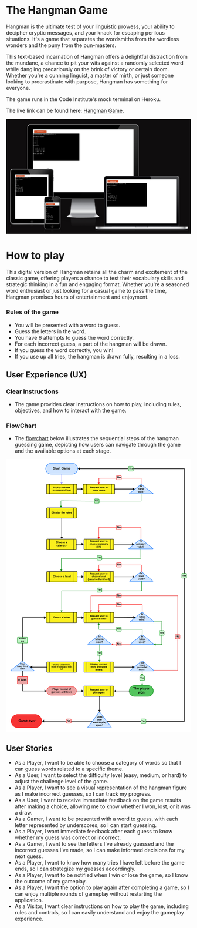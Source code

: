 # The Hangman Game

Hangman is the ultimate test of your linguistic prowess, your ability to decipher cryptic messages, and your knack for escaping perilous situations. It's a game that separates the wordsmiths from the wordless wonders and the puny from the pun-masters.

This text-based incarnation of Hangman offers a delightful distraction from the mundane, a chance to pit your wits against a randomly selected word while dangling precariously on the brink of victory or certain doom. Whether you're a cunning linguist, a master of mirth, or just someone looking to procrastinate with purpose, Hangman has something for everyone.

The game runs in the Code Institute's mock terminal on Heroku.

The live link can be found here: [Hangman Game](https://hangman-game-makarets-4c786ce4abe6.herokuapp.com/).

![Hangman - Am I Responsive](media/first.png)


# How to play

This digital version of Hangman retains all the charm and excitement of the classic game, offering players a chance to test their vocabulary skills and strategic thinking in a fun and engaging format. Whether you're a seasoned word enthusiast or just looking for a casual game to pass the time, Hangman promises hours of entertainment and enjoyment.

### Rules of the game

-  You will be presented with a word to guess.
-  Guess the letters in the word.
-  You have 6 attempts to guess the word    correctly.  
-  For each incorrect guess, a part of the hangman will be drawn.
- If you guess the word correctly, you win!
- If you use up all tries, the hangman is drawn fully, resulting in a loss.

## User Experience (UX)

### Clear Instructions

- The game provides clear instructions on how to play, including rules, objectives, and how to interact with the game.

### FlowChart

-  The [flowchart](media/flowchart.png) below illustrates the sequential steps of the hangman guessing game, depicting how users can navigate through the game and the available options at each stage.

![The Hangman ](media/flowchart.png)

## User Stories

  - As a Player, I want to be able to choose a category of words so that I can guess words related to a specific theme.
  - As a User, I want to select the difficulty level (easy, medium, or hard) to adjust the challenge level of the game.
  - As a Player, I want to see a visual representation of the hangman figure as I make incorrect guesses, so I can track my progress.
  - As a User, I want to receive immediate feedback on the game results after making a choice, allowing me to know whether I won, lost, or it was a draw.
  - As a Gamer, I want to be presented with a word to guess, with each letter represented by underscores, so I can start guessing.
  - As a Player, I want immediate feedback after each guess to know whether my guess was correct or incorrect.
  - As a Gamer, I want to see the letters I've already guessed and the incorrect guesses I've made, so I can make informed decisions for my next guess.
  - As a Player, I want to know how many tries I have left before the game ends, so I can strategize my guesses accordingly.
  - As a Player, I want to be notified when I win or lose the game, so I know the outcome of my gameplay.
  - As a Player, I want the option to play again after completing a game, so I can enjoy multiple rounds of gameplay without restarting the application.
  - As a Visitor, I want clear instructions on how to play the game, including rules and controls, so I can easily understand and enjoy the gameplay experience.